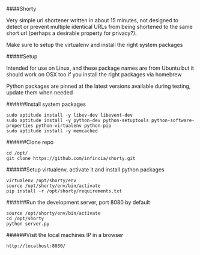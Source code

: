 ####Shorty

Very simple url shortener written in about 15 minutes, not designed to detect or prevent multiple identical URLs from being shortened to the same short url (perhaps a desirable property for privacy?).

Make sure to setup the virtualenv and install the right system packages 

#####Setup

Intended for use on Linux, and these package names are from Ubuntu but it should work on OSX too if you install the right packages via homebrew

Python packages are pinned at the latest versions available during testing, update them when needed

######Install system packages

    sudo aptitude install -y libev-dev libevent-dev
    sudo aptitude install -y python-dev python-setuptools python-software-properties python-virtualenv python-pip
    sudo aptitude install -y memcached

######Clone repo

    cd /opt/
    git clone https://github.com/infincia/shorty.git


######Setup virtualenv, activate it and install python packages

    virtualenv /opt/shorty/env
    source /opt/shorty/env/bin/activate
    pip install -r /opt/shorty/requirements.txt
    
######Run the development server, port 8080 by default
    
    source /opt/shorty/env/bin/activate
    cd /opt/shorty
    python server.py
    
######Visit the local machines IP in a browser

    http://localhost:8080/
